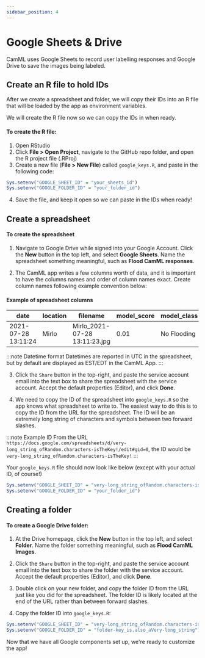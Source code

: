 ```yaml
---
sidebar_position: 4
---
```

# Google Sheets & Drive

CamML uses Google Sheets to record user labelling responses and Google Drive to save the images being labeled.

## Create an R file to hold IDs

After we create a spreadsheet and folder, we will copy their IDs into an R file that will be loaded by the app as environment variables.

We will create the R file now so we can copy the IDs in when ready.

#### To create the R file:

1. Open RStudio
2. Click **File > Open Project**, navigate to the GitHub repo folder, and open the R project file (.RProj)
3. Create a new file (**File > New File**) called `google_keys.R`, and paste in the following code:

```r title="google_keys.R"
Sys.setenv("GOOGLE_SHEET_ID" = "your_sheets_id")
Sys.setenv("GOOGLE_FOLDER_ID" = "your_folder_id")
```

4. Save the file, and keep it open so we can paste in the IDs when ready!


## Create a spreadsheet

#### To create the spreadsheet

1. Navigate to Google Drive while signed into your Google Account. Click the **New** button in the top left, and select **Google Sheets**. Name the spreadsheet something meaningful, such as **Flood CamML responses**. 

2. The CamML app writes a few columns worth of data, and it is important to have the columns names and order of column names exact. Create column names following example convention below:

#### Example of spreadsheet columns

| date | location | filename | model_score | model_class | user_response |
| ---- | -------- | -------- | ----------- | ----------- | ------------- |
| 2021-07-28 13:11:24 |	Mirlo | Mirlo_2021-07-28 13:11:23.jpg | 0.01 | No Flooding | No Flood |

:::note Datetime format
Datetimes are reported in UTC in the spreadsheet, but by default are displayed as EST/EDT in the CamML App.
:::

3. Click the `Share` button in the top-right, and paste the service account email into the text box to share the spreadsheet with the service account. Accept the default properties (Editor), and click **Done**.

4. We need to copy the ID of the spreadsheet into `google_keys.R` so the app knows what spreadsheet to write to. The easiest way to do this is to copy the ID from the URL for the spreadsheet. The ID will be an extremely long string of characters and symbols between two forward slashes.

:::note Example ID
From the URL `https://docs.google.com/spreadsheets/d/very-long_string_ofRandom.characters-isTheKey!/edit#gid=0`, the ID would be `very-long_string_ofRandom.characters-isTheKey!`
:::

Your `google_keys.R` file should now look like below (except with your actual ID, of course!)


```r title="google_keys.R"
Sys.setenv("GOOGLE_SHEET_ID" = "very-long_string_ofRandom.characters-isTheKey!")
Sys.setenv("GOOGLE_FOLDER_ID" = "your_folder_id")
```

## Creating a folder

#### To create a Google Drive folder:

1. At the Drive homepage, click the **New** button in the top left, and select **Folder**. Name the folder something meaningful, such as **Flood CamML Images**. 

2. Click the `Share` button in the top-right, and paste the service account email into the text box to share the folder with the service account. Accept the default properties (Editor), and click **Done**.

3. Double click on your new folder, and copy the folder ID from the URL just like you did for the spreadsheet. The folder ID is likely located at the end of the URL rather than between forward slashes.

4. Copy the folder ID into `google_keys.R`:

```r title="google_keys.R"
Sys.setenv("GOOGLE_SHEET_ID" = "very-long_string_ofRandom.characters-isTheKey!")
Sys.setenv("GOOGLE_FOLDER_ID" = "folder-key_is.also_aVery-long_string")
```

Now that we have all Google components set up, we're ready to customize the app!